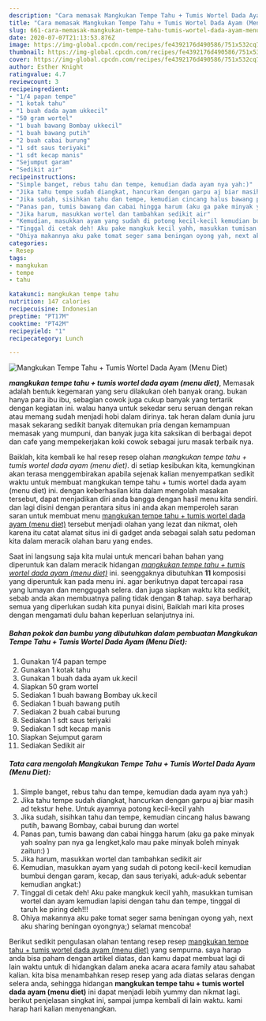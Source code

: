 ```yaml
---
description: "Cara memasak Mangkukan Tempe Tahu + Tumis Wortel Dada Ayam (Menu Diet) yang Enak"
title: "Cara memasak Mangkukan Tempe Tahu + Tumis Wortel Dada Ayam (Menu Diet) yang Enak"
slug: 661-cara-memasak-mangkukan-tempe-tahu-tumis-wortel-dada-ayam-menu-diet-yang-enak
date: 2020-07-07T21:13:53.876Z
image: https://img-global.cpcdn.com/recipes/fe4392176d490586/751x532cq70/mangkukan-tempe-tahu-tumis-wortel-dada-ayam-menu-diet-foto-resep-utama.jpg
thumbnail: https://img-global.cpcdn.com/recipes/fe4392176d490586/751x532cq70/mangkukan-tempe-tahu-tumis-wortel-dada-ayam-menu-diet-foto-resep-utama.jpg
cover: https://img-global.cpcdn.com/recipes/fe4392176d490586/751x532cq70/mangkukan-tempe-tahu-tumis-wortel-dada-ayam-menu-diet-foto-resep-utama.jpg
author: Esther Knight
ratingvalue: 4.7
reviewcount: 3
recipeingredient:
- "1/4 papan tempe"
- "1 kotak tahu"
- "1 buah dada ayam ukkecil"
- "50 gram wortel"
- "1 buah bawang Bombay ukkecil"
- "1 buah bawang putih"
- "2 buah cabai burung"
- "1 sdt saus teriyaki"
- "1 sdt kecap manis"
- "Sejumput garam"
- "Sedikit air"
recipeinstructions:
- "Simple banget, rebus tahu dan tempe, kemudian dada ayam nya yah:)"
- "Jika tahu tempe sudah diangkat, hancurkan dengan garpu aj biar masih ad tekstur hehe. Untuk ayamnya potong kecil-kecil yahh"
- "Jika sudah, sisihkan tahu dan tempe, kemudian cincang halus bawang putih, bawang Bombay, cabai burung dan wortel"
- "Panas pan, tumis bawang dan cabai hingga harum (aku ga pake minyak yah soalny pan nya ga lengket,kalo mau pake minyak boleh minyak zaitun:) )"
- "Jika harum, masukkan wortel dan tambahkan sedikit air"
- "Kemudian, masukkan ayam yang sudah di potong kecil-kecil kemudian bumbui dengan garam, kecap, dan saus teriyaki, aduk-aduk sebentar kemudian angkat:)"
- "Tinggal di cetak deh! Aku pake mangkuk kecil yahh, masukkan tumisan wortel dan ayam kemudian lapisi dengan tahu dan tempe, tinggal di taruh ke piring deh!!!"
- "Ohiya makannya aku pake tomat seger sama beningan oyong yah, next aku sharing beningan oyongnya;) selamat mencoba!"
categories:
- Resep
tags:
- mangkukan
- tempe
- tahu

katakunci: mangkukan tempe tahu 
nutrition: 147 calories
recipecuisine: Indonesian
preptime: "PT17M"
cooktime: "PT42M"
recipeyield: "1"
recipecategory: Lunch

---
```



![Mangkukan Tempe Tahu + Tumis Wortel Dada Ayam (Menu Diet)](https://img-global.cpcdn.com/recipes/fe4392176d490586/751x532cq70/mangkukan-tempe-tahu-tumis-wortel-dada-ayam-menu-diet-foto-resep-utama.jpg)

<b><i>mangkukan tempe tahu + tumis wortel dada ayam (menu diet)</i></b>, Memasak adalah bentuk kegemaran yang seru dilakukan oleh banyak orang. bukan hanya para ibu ibu, sebagian cowok juga cukup banyak yang tertarik dengan kegiatan ini. walau hanya untuk sekedar seru seruan dengan rekan atau memang sudah menjadi hobi dalam dirinya. tak heran dalam dunia juru masak sekarang sedikit banyak ditemukan pria dengan kemampuan memasak yang mumpuni, dan banyak juga kita saksikan di berbagai depot dan cafe yang mempekerjakan koki cowok sebagai juru masak terbaik nya.

Baiklah, kita kembali ke hal resep resep olahan <i>mangkukan tempe tahu + tumis wortel dada ayam (menu diet)</i>. di setiap kesibukan kita, kemungkinan akan terasa menggembirakan apabila sejenak kalian menyempatkan sedikit waktu untuk membuat mangkukan tempe tahu + tumis wortel dada ayam (menu diet) ini. dengan keberhasilan kita dalam mengolah masakan tersebut, dapat menjadikan diri anda bangga dengan hasil menu kita sendiri. dan lagi disini dengan perantara situs ini anda akan memperoleh saran saran untuk membuat menu <u>mangkukan tempe tahu + tumis wortel dada ayam (menu diet)</u> tersebut menjadi olahan yang lezat dan nikmat, oleh karena itu catat alamat situs ini di gadget anda sebagai salah satu pedoman kita dalam meracik olahan baru yang endes.




Saat ini langsung saja kita mulai untuk mencari bahan bahan yang diperuntuk kan dalam meracik hidangan <u><i>mangkukan tempe tahu + tumis wortel dada ayam (menu diet)</i></u> ini. seenggaknya dibutuhkan <b>11</b> komposisi yang diperuntuk kan pada menu ini. agar berikutnya dapat tercapai rasa yang lumayan dan menggugah selera. dan juga siapkan waktu kita sedikit, sebab anda akan membuatnya paling tidak dengan <b>8</b> tahap. saya berharap semua yang diperlukan sudah kita punyai disini, Baiklah mari kita proses dengan mengamati dulu bahan keperluan selanjutnya ini.

<!--inarticleads1-->

##### Bahan pokok dan bumbu yang dibutuhkan dalam pembuatan Mangkukan Tempe Tahu + Tumis Wortel Dada Ayam (Menu Diet):

1. Gunakan 1/4 papan tempe
1. Gunakan 1 kotak tahu
1. Gunakan 1 buah dada ayam uk.kecil
1. Siapkan 50 gram wortel
1. Sediakan 1 buah bawang Bombay uk.kecil
1. Sediakan 1 buah bawang putih
1. Sediakan 2 buah cabai burung
1. Sediakan 1 sdt saus teriyaki
1. Sediakan 1 sdt kecap manis
1. Siapkan Sejumput garam
1. Sediakan Sedikit air




<!--inarticleads2-->

##### Tata cara mengolah Mangkukan Tempe Tahu + Tumis Wortel Dada Ayam (Menu Diet):

1. Simple banget, rebus tahu dan tempe, kemudian dada ayam nya yah:)
1. Jika tahu tempe sudah diangkat, hancurkan dengan garpu aj biar masih ad tekstur hehe. Untuk ayamnya potong kecil-kecil yahh
1. Jika sudah, sisihkan tahu dan tempe, kemudian cincang halus bawang putih, bawang Bombay, cabai burung dan wortel
1. Panas pan, tumis bawang dan cabai hingga harum (aku ga pake minyak yah soalny pan nya ga lengket,kalo mau pake minyak boleh minyak zaitun:) )
1. Jika harum, masukkan wortel dan tambahkan sedikit air
1. Kemudian, masukkan ayam yang sudah di potong kecil-kecil kemudian bumbui dengan garam, kecap, dan saus teriyaki, aduk-aduk sebentar kemudian angkat:)
1. Tinggal di cetak deh! Aku pake mangkuk kecil yahh, masukkan tumisan wortel dan ayam kemudian lapisi dengan tahu dan tempe, tinggal di taruh ke piring deh!!!
1. Ohiya makannya aku pake tomat seger sama beningan oyong yah, next aku sharing beningan oyongnya;) selamat mencoba!




Berikut sedikit pengulasan olahan tentang resep resep <u>mangkukan tempe tahu + tumis wortel dada ayam (menu diet)</u> yang sempurna. saya harap anda bisa paham dengan artikel diatas, dan kamu dapat membuat lagi di lain waktu untuk di hidangkan dalam aneka acara acara family atau sahabat kalian. kita bisa menambahkan resep resep yang ada diatas selaras dengan selera anda, sehingga hidangan <b>mangkukan tempe tahu + tumis wortel dada ayam (menu diet)</b> ini dapat menjadi lebih yummy dan nikmat lagi. berikut penjelasan singkat ini, sampai jumpa kembali di lain waktu. kami harap hari kalian menyenangkan.

